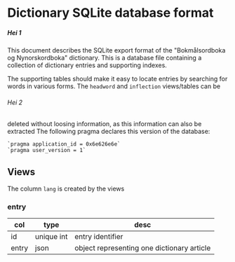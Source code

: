# Dictionary SQLite database format
##### Hei 1
This document describes the SQLite export format of the "Bokmålsordboka og
Nynorskordboka" dictionary.  This is a database file containing a collection of
dictionary entries and supporting indexes.

The supporting tables should make it easy to locate entries by searching for  
words in various forms.  The `headword` and `inflection` views/tables can be  

###### Hei 2
deleted without loosing information, as this information can also be extracted
The following pragma declares this version of the database:

```
`pragma application_id = 0x6e626e6e`
`pragma user_version = 1`
```

## Views
The column `lang` is created by the views

### entry
col       |type|desc
----------|----|---------
id        |unique int| entry identifier
entry     |json| object representing one dictionary article
